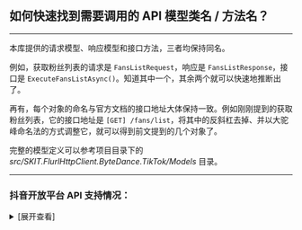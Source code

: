 ﻿## 如何快速找到需要调用的 API 模型类名 / 方法名？

---

本库提供的请求模型、响应模型和接口方法，三者均保持同名。

例如，获取粉丝列表的请求是 `FansListRequest`，响应是 `FansListResponse`，接口是 `ExecuteFansListAsync()`。知道其中一个，其余两个就可以快速地推断出了。

再有，每个对象的命名与官方文档的接口地址大体保持一致。例如刚刚提到的获取粉丝列表，它的接口地址是 `[GET] /fans/list`，将其中的反斜杠去掉、并以大驼峰命名法的方式调整它，就可以得到前文提到的几个对象了。

完整的模型定义可以参考项目目录下的 _src/SKIT.FlurlHttpClient.ByteDance.TikTok/Models_ 目录。

---

### 抖音开放平台 API 支持情况：

<details>

<summary>[展开查看]</summary>

|     |              抖音 API              | 备注 |
| :-: | :--------------------------------: | :--: |
|  √  |              账号授权              |      |
|  √  |              用户管理              |      |
|  √  |              视频管理              |      |
|  √  |              视频管理              |      |
|  √  |              视频管理              |      |
|  √  |              互动管理              |      |
|  √  |              互动管理              |      |
|  √  |              搜索管理              |      |
|  √  |            数据开放服务            |      |
|  √  |    企业号开放能力：管理意向用户    |      |
|  √  |      企业号开放能力：评论管理      |      |
|  √  |      企业号开放能力：私信管理      |      |
|  √  |    企业号开放能力：企业消息卡片    |      |
|  √  | 生活服务开放能力：抖音生活服务接口 |      |
|  √  |    生活服务开放能力：小程序接口    |      |
|  √  |         工具能力：素材管理         |      |
|  √  |      工具能力：小程序接口能力      |      |
|  √  |         工具能力：沙盒管理         |      |
|  √  |         工具能力：JSB 管理         |      |
|  ×  |   服务市场开放能力：服务订购关系   |      |

</details>
